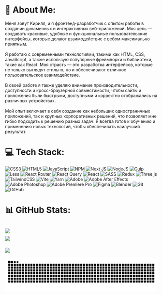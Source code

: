 # 💫 About Me:
Меня зовут Кирилл, и я фронтенд-разработчик с опытом работы в создании динамичных и интерактивных веб-приложений. Моя цель — создавать красивые, удобные и функциональные пользовательские интерфейсы, которые делают взаимодействие с вебом максимально приятным.<br><br>Я работаю с современными технологиями, такими как HTML, CSS, JavaScript, а также использую популярные фреймворки и библиотеки, такие как React. Моя страсть — это разработка интерфейсов, которые не только выглядят стильно, но и обеспечивают отличное пользовательское взаимодействие.<br><br>В своей работе я также уделяю внимание производительности, доступности и кросс-браузерной совместимости, чтобы сайты и приложения были быстрыми, доступными и корректно отображались на различных устройствах.<br><br>Мой опыт включает в себя создание как небольших одностраничных приложений, так и крупных корпоративных решений, что позволяет мне гибко подходить к решению разных задач. Я всегда готов к обучению и применению новых технологий, чтобы обеспечивать наилучший результат.<br>



# 💻 Tech Stack:
![CSS3](https://img.shields.io/badge/css3-%231572B6.svg?style=for-the-badge&logo=css3&logoColor=white) ![HTML5](https://img.shields.io/badge/html5-%23E34F26.svg?style=for-the-badge&logo=html5&logoColor=white) ![JavaScript](https://img.shields.io/badge/javascript-%23323330.svg?style=for-the-badge&logo=javascript&logoColor=%23F7DF1E) ![NPM](https://img.shields.io/badge/NPM-%23CB3837.svg?style=for-the-badge&logo=npm&logoColor=white) ![Next JS](https://img.shields.io/badge/Next-black?style=for-the-badge&logo=next.js&logoColor=white) ![NodeJS](https://img.shields.io/badge/node.js-6DA55F?style=for-the-badge&logo=node.js&logoColor=white) ![Gulp](https://img.shields.io/badge/GULP-%23CF4647.svg?style=for-the-badge&logo=gulp&logoColor=white) ![Less](https://img.shields.io/badge/less-2B4C80?style=for-the-badge&logo=less&logoColor=white) ![React Router](https://img.shields.io/badge/React_Router-CA4245?style=for-the-badge&logo=react-router&logoColor=white) ![React Query](https://img.shields.io/badge/-React%20Query-FF4154?style=for-the-badge&logo=react%20query&logoColor=white) ![React](https://img.shields.io/badge/react-%2320232a.svg?style=for-the-badge&logo=react&logoColor=%2361DAFB) ![SASS](https://img.shields.io/badge/SASS-hotpink.svg?style=for-the-badge&logo=SASS&logoColor=white) ![Redux](https://img.shields.io/badge/redux-%23593d88.svg?style=for-the-badge&logo=redux&logoColor=white) ![Three js](https://img.shields.io/badge/threejs-black?style=for-the-badge&logo=three.js&logoColor=white) ![TailwindCSS](https://img.shields.io/badge/tailwindcss-%2338B2AC.svg?style=for-the-badge&logo=tailwind-css&logoColor=white) ![Vite](https://img.shields.io/badge/vite-%23646CFF.svg?style=for-the-badge&logo=vite&logoColor=white) ![Yarn](https://img.shields.io/badge/yarn-%232C8EBB.svg?style=for-the-badge&logo=yarn&logoColor=white) ![Adobe](https://img.shields.io/badge/adobe-%23FF0000.svg?style=for-the-badge&logo=adobe&logoColor=white) ![Adobe After Effects](https://img.shields.io/badge/Adobe%20After%20Effects-9999FF.svg?style=for-the-badge&logo=Adobe%20After%20Effects&logoColor=white) ![Adobe Photoshop](https://img.shields.io/badge/adobe%20photoshop-%2331A8FF.svg?style=for-the-badge&logo=adobe%20photoshop&logoColor=white) ![Adobe Premiere Pro](https://img.shields.io/badge/Adobe%20Premiere%20Pro-9999FF.svg?style=for-the-badge&logo=Adobe%20Premiere%20Pro&logoColor=white) ![Figma](https://img.shields.io/badge/figma-%23F24E1E.svg?style=for-the-badge&logo=figma&logoColor=white) ![Blender](https://img.shields.io/badge/blender-%23F5792A.svg?style=for-the-badge&logo=blender&logoColor=white) ![Git](https://img.shields.io/badge/git-%23F05033.svg?style=for-the-badge&logo=git&logoColor=white) ![GitHub](https://img.shields.io/badge/github-%23121011.svg?style=for-the-badge&logo=github&logoColor=white)
# 📊 GitHub Stats:
![](https://nirzak-streak-stats.vercel.app/?user=Kushovka&theme=dark&hide_border=false)<br/>
![](https://github-readme-stats.vercel.app/api/top-langs/?username=Kushovka&theme=dark&hide_border=false&include_all_commits=false&count_private=false&layout=compact)
---
[![](https://visitcount.itsvg.in/api?id=Kushovka&icon=0&color=0)](https://visitcount.itsvg.in)

<img alt="github-snake" src="https://raw.githubusercontent.com/v1ih/v1ih/output/github-snake.svg" />
<!-- Proudly created with GPRM ( https://gprm.itsvg.in ) -->
